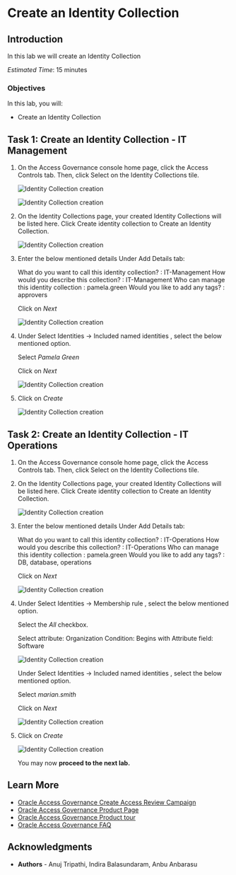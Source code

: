 # Create an Identity Collection

## Introduction

In this lab we will create an Identity Collection

*Estimated Time*: 15 minutes


### Objectives

In this lab, you will:
 * Create an Identity Collection



## Task 1: Create an Identity Collection - IT Management

1. On the Access Governance console home page, click the Access Controls tab. Then, click Select on the Identity Collections tile. 


     ![Identity Collection creation](images/ag-homepage.png)

      ![Identity Collection creation](images/identity-collections.png)

2. On the Identity Collections page, your created Identity Collections will be listed here. Click Create identity collection to Create an Identity Collection.

   ![Identity Collection creation](images/create-identity-collection.png)

3. Enter the below mentioned details Under Add Details tab:

    What do you want to call this identity collection? : IT-Management
    How would you describe this collection? : IT-Management
    Who can manage this identity collection : pamela.green
    Would you like to add any tags? : approvers

    Click on *Next*

   ![Identity Collection creation](images/create-workflow.png)

4. Under Select Identities -> Included named identities , select the below mentioned option.

    Select *Pamela Green*

    Click on *Next*

    ![Identity Collection creation](images/include-identities.png)

5. Click on *Create*

    ![Identity Collection creation](images/click-create.png)



## Task 2: Create an Identity Collection - IT Operations

1. On the Access Governance console home page, click the Access Controls tab. Then, click Select on the Identity Collections tile. 



2. On the Identity Collections page, your created Identity Collections will be listed here. Click Create identity collection to Create an Identity Collection.

    ![Identity Collection creation](images/create-identity-collection.png)

   

  

3. Enter the below mentioned details Under Add Details tab:

    What do you want to call this identity collection? : IT-Operations
    How would you describe this collection? : IT-Operations
    Who can manage this identity collection : pamela.green
    Would you like to add any tags? : DB, database, operations

    Click on *Next*

    ![Identity Collection creation](images/operations-workflow.png)

4. Under Select Identities -> Membership rule , select the below mentioned option.

    Select the *All* checkbox.

    Select attribute: Organization
    Condition: Begins with 
    Attribute field: Software 

    ![Identity Collection creation](images/membership-rule.png)

    Under Select Identities -> Included named identities , select the below mentioned option.

    Select *marian.smith*

    Click on *Next*

    ![Identity Collection creation](images/operations-include-identities.png)


5. Click on *Create*

    ![Identity Collection creation](images/click-create-operations-workflow.png)



    You may now **proceed to the next lab.**

## Learn More

* [Oracle Access Governance Create Access Review Campaign](https://docs.oracle.com/en/cloud/paas/access-governance/pdapg/index.html)
* [Oracle Access Governance Product Page](https://www.oracle.com/security/cloud-security/access-governance/)
* [Oracle Access Governance Product tour](https://www.oracle.com/webfolder/s/quicktours/paas/pt-sec-access-governance/index.html)
* [Oracle Access Governance FAQ](https://www.oracle.com/security/cloud-security/access-governance/faq/)

## Acknowledgments
* **Authors** - Anuj Tripathi, Indira Balasundaram, Anbu Anbarasu 